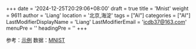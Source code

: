 +++
date = '2024-12-25T20:29:06+08:00'
draft = true
title = 'Mnist'
weight = 9611
author = 'Liang'
location = '北京,海淀'
tags = ["AI"]
categories = ["AI"]
LastModifierDisplayName = 'Liang'
LastModifierEmail = 'icdb37@163.com'
menuPre = ''
headingPre = ''
+++

参考：[示例](https://www.paddlepaddle.org.cn/documentation/docs/zh/practices/cv/image_classification.html)
数据：[MNIST](http://yann.lecun.com/exdb/mnist)
